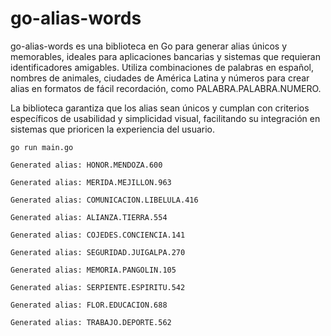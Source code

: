 # go-alias-words
go-alias-words es una biblioteca en Go para generar alias únicos y memorables, ideales para aplicaciones bancarias y sistemas que requieran identificadores amigables. 
Utiliza combinaciones de palabras en español, nombres de animales, ciudades de América Latina y números para crear alias en formatos de fácil recordación, como PALABRA.PALABRA.NUMERO. 

La biblioteca garantiza que los alias sean únicos y cumplan con criterios específicos de usabilidad y simplicidad visual, facilitando su integración en sistemas que prioricen la experiencia del usuario.


```
go run main.go

Generated alias: HONOR.MENDOZA.600

Generated alias: MERIDA.MEJILLON.963

Generated alias: COMUNICACION.LIBELULA.416

Generated alias: ALIANZA.TIERRA.554

Generated alias: COJEDES.CONCIENCIA.141

Generated alias: SEGURIDAD.JUIGALPA.270

Generated alias: MEMORIA.PANGOLIN.105

Generated alias: SERPIENTE.ESPIRITU.542

Generated alias: FLOR.EDUCACION.688

Generated alias: TRABAJO.DEPORTE.562
```
